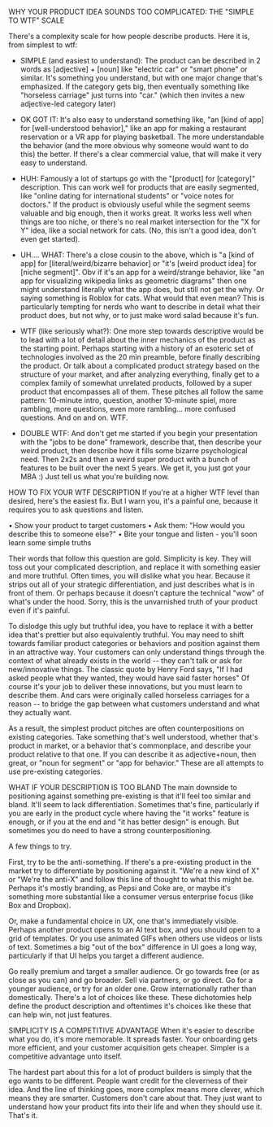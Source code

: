 WHY YOUR PRODUCT IDEA SOUNDS TOO COMPLICATED: THE "SIMPLE TO WTF" SCALE

There's a complexity scale for how people describe products. Here it is, from simplest to wtf:

- SIMPLE (and easiest to understand): The product can be described in 2 words as [adjective] + [noun] like "electric car" or "smart phone" or similar. It's something you understand, but with one major change that's emphasized. If the category gets big, then eventually something like "horseless carriage" just turns into "car." (which then invites a new adjective-led category later)

- OK GOT IT: It's also easy to understand something like, "an [kind of app] for [well-understood behavior]," like an app for making a restaurant reservation or a VR app for playing basketball. The more understandable the behavior (and the more obvious why someone would want to do this) the better. If there's a clear commercial value, that will make it very easy to understand.

- HUH: Famously a lot of startups go with the "[product] for [category]" description. This can work well for products that are easily segmented, like "online dating for international students" or "voice notes for doctors." If the product is obviously useful while the segment seems valuable and big enough, then it works great. It works less well when things are too niche, or there's no real market intersection for the "X for Y" idea, like a social network for cats. (No, this isn't a good idea, don't even get started).

- UH.... WHAT: There's a close cousin to the above, which is "a [kind of app] for [literal/weird/bizarre behavior] or "it's [weird product idea] for [niche segment]". Obv if it's an app for a weird/strange behavior, like "an app for visualizing wikipedia links as geometric diagrams" then one might understand literally what the app does, but still not get the why. Or saying something is Roblox for cats. What would that even mean? This is particularly tempting for nerds who want to describe in detail what their product does, but not why, or to just make word salad because it's fun.

- WTF (like seriously what?): One more step towards descriptive would be to lead with a lot of detail about the inner mechanics of the product as the starting point. Perhaps starting with a history of an esoteric set of technologies involved as the 20 min preamble, before finally describing the product. Or talk about a complicated product strategy based on the structure of your market, and after analyzing everything, finally get to a complex family of somewhat unrelated products, followed by a super product that encompasses all of them. These pitches all follow the same pattern: 10-minute intro, question, another 10-minute spiel, more rambling, more questions, even more rambling... more confused questions. And on and on. WTF.

- DOUBLE WTF: And don't get me started if you begin your presentation with the "jobs to be done" framework, describe that, then describe your weird product, then describe how it fills some bizarre psychological need. Then 2x2s and then a weird super product with a bunch of features to be built over the next 5 years. We get it, you just got your MBA :) Just tell us what you're building now.

HOW TO FIX YOUR WTF DESCRIPTION
If you're at a higher WTF level than desired, here's the easiest fix. But I warn you, it's a painful one, because it requires you to ask questions and listen.

• Show your product to target customers
• Ask them: "How would you describe this to someone else?"
• Bite your tongue and listen - you'll soon learn some simple truths

Their words that follow this question are gold. Simplicity is key. They will toss out your complicated description, and replace it with something easier and more truthful. Often times, you will dislike what you hear. Because it strips out all of your strategic differentiation, and just describes what is in front of them. Or perhaps because it doesn't capture the technical "wow" of what's under the hood. Sorry, this is the unvarnished truth of your product even if it's painful.

To dislodge this ugly but truthful idea, you have to replace it with a better idea that's prettier but also equivalently truthful. You may need to shift towards familiar product categories or behaviors and position against them in an attractive way. Your customers can only understand things through the context of what already exists in the world -- they can't talk or ask for new/innovative things. The classic quote by Henry Ford says, "If I had asked people what they wanted, they would have said faster horses" Of course it's your job to deliver these innovations, but you must learn to describe them. And cars were originally called horseless carriages for a reason -- to bridge the gap between what customers understand and what they actually want.

As a result, the simplest product pitches are often counterpositions on existing categories. Take something that's well understood, whether that's product in market, or a behavior that's commonplace, and describe your product relative to that one. If you can describe it as adjective+noun, then great, or "noun for segment" or "app for behavior." These are all attempts to use pre-existing categories.

WHAT IF YOUR DESCRIPTION IS TOO BLAND
The main downside to positioning against something pre-existing is that it'll feel too similar and bland. It'll seem to lack differentiation. Sometimes that's fine, particularly if you are early in the product cycle where having the "it works" feature is enough, or if you at the end and "it has better design" is enough. But sometimes you do need to have a strong counterpositioning.

A few things to try.

First, try to be the anti-something. If there's a pre-existing product in the market try to differentiate by positioning against it. "We're a new kind of X" or "We're the anti-X" and follow this line of thought to what this might be. Perhaps it's mostly branding, as Pepsi and Coke are, or maybe it's something more substantial like a consumer versus enterprise focus (like Box and Dropbox).

Or, make a fundamental choice in UX, one that's immediately visible. Perhaps another product opens to an AI text box, and you should open to a grid of templates. Or you use animated GIFs when others use videos or lists of text. Sometimes a big "out of the box" difference in UI goes a long way, particularly if that UI helps you target a different audience.

Go really premium and target a smaller audience. Or go towards free (or as close as you can) and go broader. Sell via partners, or go direct. Go for a younger audience, or try for an older one. Grow internationally rather than domestically. There's a lot of choices like these. These dichotomies help define the product description and oftentimes it's choices like these that can help win, not just features.

SIMPLICITY IS A COMPETITIVE ADVANTAGE
When it's easier to describe what you do, it's more memorable. It spreads faster. Your onboarding gets more efficient, and your customer acquisition gets cheaper. Simpler is a competitive advantage unto itself.

The hardest part about this for a lot of product builders is simply that the ego wants to be different. People want credit for the cleverness of their idea. And the line of thinking goes, more complex means more clever, which means they are smarter. Customers don't care about that. They just want to understand how your product fits into their life and when they should use it. That's it.